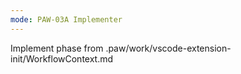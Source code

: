 ```yaml
---
mode: PAW-03A Implementer
---
```


Implement phase from .paw/work/vscode-extension-init/WorkflowContext.md
